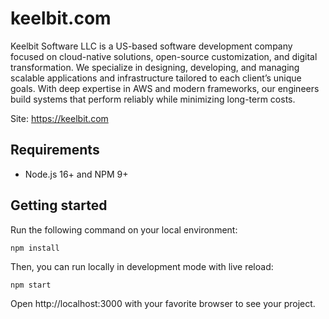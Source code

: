 # keelbit.com

Keelbit Software LLC is a US-based software development company focused on cloud-native solutions, open-source customization, and digital transformation. We specialize in designing, developing, and managing scalable applications and infrastructure tailored to each client’s unique goals. With deep expertise in AWS and modern frameworks, our engineers build systems that perform reliably while minimizing long-term costs.

Site: https://keelbit.com

## Requirements

- Node.js 16+ and NPM 9+

## Getting started

Run the following command on your local environment:

```shell
npm install
```

Then, you can run locally in development mode with live reload:

```shell
npm start
```

Open http://localhost:3000 with your favorite browser to see your project.
